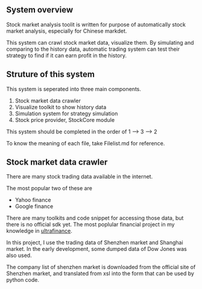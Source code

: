 System overview
---------------
Stock market analysis toolit is written for purpose of automatically stock market analysis, especially for Chinese markdet.

This system can crawl stock market data, visualize them. By simulating and comparing to the history data, automatic trading system can test their strategy to find if it can earn profit in the history.


Struture of this system
-----------------------
This system is seperated into three main components.

1. Stock market data crawler
2. Visualize toolkit to show history data
3. Simulation system for strategy simulation
4. Stock price provider, StockCore module

This system should be completed in the order of 1 --> 3 --> 2

To know the meaning of each file, take Filelist.md for reference.

Stock market data crawler
-------------------------
There are many stock trading data available in the internet.

The most popular two of these are  
- Yahoo finance
- Google finance

There are many toolkits and code snippet for accessing those data, but there is no official sdk yet. The most poplular financial project in my knowledge in [ultrafinance](code.google.com/p/ultrafinance).

In this project, I use the trading data of Shenzhen market and Shanghai market. In the early development, some dumped data of Dow Jones was also used.

The company list of shenzhen market is downloaded from the official site of Shenzhen market, and translated from xsl into the form that can be used by python code.





